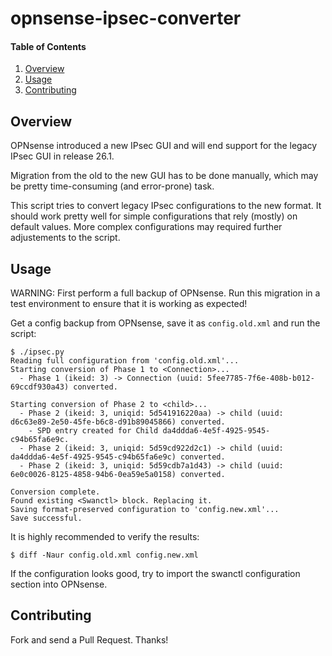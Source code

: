 # opnsense-ipsec-converter

#### Table of Contents

1. [Overview](#overview)
1. [Usage](#usage)
1. [Contributing](#contributing)

## Overview

OPNsense introduced a new IPsec GUI and will end support for the legacy IPsec GUI in release 26.1.

Migration from the old to the new GUI has to be done manually, which may be pretty time-consuming (and error-prone) task.

This script tries to convert legacy IPsec configurations to the new format. It should work pretty well for simple configurations that rely (mostly) on default values. More complex configurations may required further adjustements to the script.

## Usage

WARNING: First perform a full backup of OPNsense. Run this migration in a test environment to ensure that it is working as expected!

Get a config backup from OPNsense, save it as `config.old.xml` and run the script:

```shell
$ ./ipsec.py
Reading full configuration from 'config.old.xml'...
Starting conversion of Phase 1 to <Connection>...
  - Phase 1 (ikeid: 3) -> Connection (uuid: 5fee7785-7f6e-408b-b012-69ccdf930a43) converted.

Starting conversion of Phase 2 to <child>...
  - Phase 2 (ikeid: 3, uniqid: 5d541916220aa) -> child (uuid: d6c63e89-2e50-45fe-b6c8-d91b89045866) converted.
    - SPD entry created for Child da4ddda6-4e5f-4925-9545-c94b65fa6e9c.
  - Phase 2 (ikeid: 3, uniqid: 5d59cd922d2c1) -> child (uuid: da4ddda6-4e5f-4925-9545-c94b65fa6e9c) converted.
  - Phase 2 (ikeid: 3, uniqid: 5d59cdb7a1d43) -> child (uuid: 6e0c0026-8125-4858-94b6-0ea59e5a0158) converted.

Conversion complete.
Found existing <Swanctl> block. Replacing it.
Saving format-preserved configuration to 'config.new.xml'...
Save successful.
```

It is highly recommended to verify the results:

```shell
$ diff -Naur config.old.xml config.new.xml
```

If the configuration looks good, try to import the swanctl configuration section into OPNsense.

## Contributing

Fork and send a Pull Request. Thanks!
